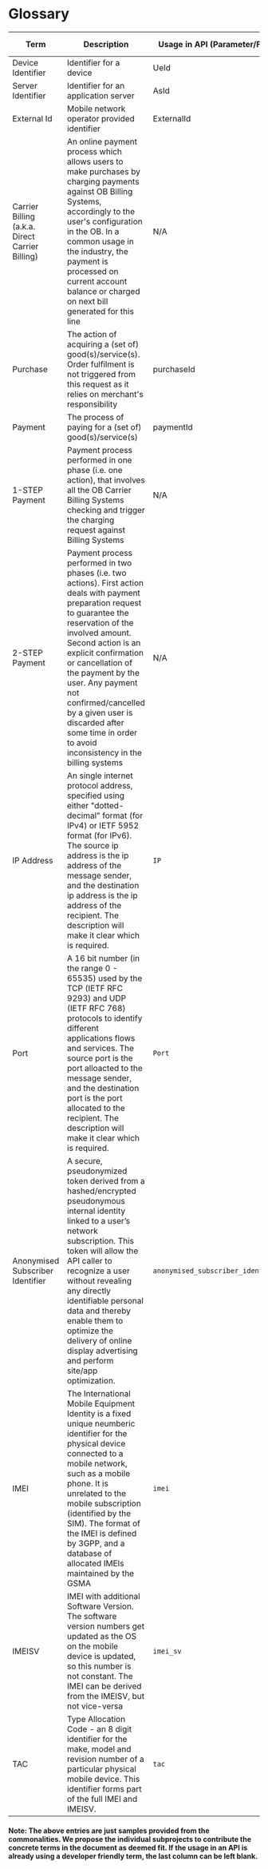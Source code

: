 # Glossary

| Term      | Description | Usage in API (Parameter/Field) | Alternative developer-friendly terms |
| ------------ | ----------- | ----------- |  ----------- |
| Device Identifier | Identifier for a device |  UeId  | device_identifier  |
| Server Identifier | Identifier for an application server   | AsId  |server_identifier  |
| External Id | Mobile network operator provided identifier | ExternalId  |?  |
| Carrier Billing (a.k.a. Direct Carrier Billing) | An online payment process which allows users to make purchases by charging payments against OB Billing Systems, accordingly to the user's configuration in the OB. In a common usage in the industry, the payment is processed on current account balance or charged on next bill generated for this line | N/A | N/A |
| Purchase | The action of acquiring a (set of) good(s)/service(s). Order fulfilment is not triggered from this request as it relies on merchant's responsibility | purchaseId | `purchase_identifier` |
| Payment | The process of paying for a (set of) good(s)/service(s) | paymentId | `payment_identifier` |
| 1-STEP Payment | Payment process performed in one phase (i.e. one action), that involves all the OB Carrier Billing Systems checking and trigger the charging request against Billing Systems | N/A | N/A |
| 2-STEP Payment | Payment process performed in two phases (i.e. two actions). First action deals with payment preparation request to guarantee the reservation of the involved amount. Second action is an explicit confirmation or cancellation of the payment by the user. Any payment not confirmed/cancelled by a given user is discarded after some time in order to avoid inconsistency in the billing systems | N/A | N/A |
| IP Address | An single internet protocol address, specified using either "dotted-decimal" format (for IPv4) or IETF 5952 format (for IPv6). The source ip address is the ip address of the message sender, and the destination ip address is the ip address of the recipient. The description will make it clear which is required. | `IP` | `ip_address` `source_ip_address` `destination_ip_address` |
| Port | A 16 bit number (in the range 0 - 65535) used by the TCP (IETF RFC 9293) and UDP (IETF RFC 768) protocols to identify different applications flows and services. The source port is the port alloacted to the message sender, and the destination port is the port allocated to the recipient. The description will make it clear which is required. | `Port` | `port` `source_port` `destination_port` |
| Anonymised Subscriber Identifier | A secure, pseudonymized token derived from a hashed/encrypted pseudonymous internal identity linked to a user’s network subscription. This token will allow the API caller to recognize a user without revealing any directly identifiable personal data and thereby enable them to optimize the delivery of online display advertising and perform site/app optimization. | `anonymised_subscriber_identifier` | |
| IMEI | The International Mobile Equipment Identity is a fixed unique neumberic identifier for the physical device connected to a mobile network, such as a mobile phone. It is unrelated to the mobile subscription (identified by the SIM). The format of the IMEI is defined by 3GPP, and a database of allocated IMEIs maintained by the GSMA | `imei` | `mobile_phone_identifier` |
| IMEISV | IMEI with additional Software Version. The software version numbers get updated as the OS on the mobile device is updated, so this number is not constant. The IMEI can be derived from the IMEISV, but not vice-versa | `imei_sv` | `mobile_phone_identifier_with_sv` |
| TAC | Type Allocation Code - an 8 digit identifier for the make, model and revision number of a particular physical mobile device. This identifier forms part of the full IMEI and IMEISV. | `tac` | `mobile_phone_type_allocation_code` |











#### Note: The above entries are just samples provided from the commonalities. We propose the individual subprojects to contribute the concrete terms in the document as deemed fit. If the usage in an API is already using a developer friendly term, the last column can be left blank.
